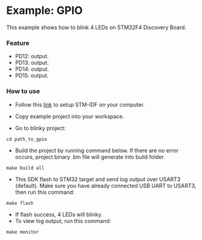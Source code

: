 # Example: GPIO

This example shows how to blink 4 LEDs on STM32F4 Discovery Board.

### Feature

- PD12: output.
- PD13: output.
- PD14: output.
- PD15: output.

### How to use

- Follow this [link](https://github.com/thanhphong98/stm-idf) to setup STM-IDF on your computer.

- Copy example project into your workspace.
- Go to blinky project:

```
cd path_to_gpio
```

- Build the project by running command below. If there are no error occurs, project binary .bin file will generate into build folder.

```
make build all
```

- This SDK flash to STM32 target and send log output over USART3 (default). Make sure you have already connected  USB UART to USART3, then run this command:

```
make flash
```

- If flash success, 4 LEDs will blinky.
- To view log output, run this command:

```
make monitor
```

